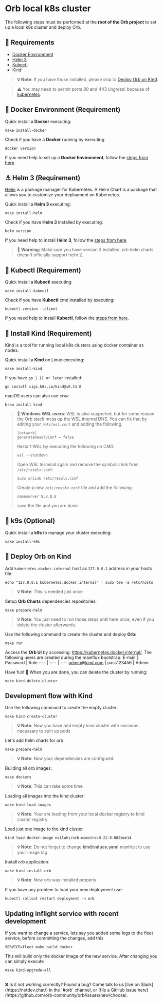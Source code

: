 # Orb local k8s cluster

The following steps must be performed at the **root of the Orb project** to set up a local k8s cluster and deploy Orb.


## 🧱 Requirements

- [Docker Environment](#docker)
- [Helm 3](#helm-3)
- [Kubectl](#kubectl)
- [Kind](#install-kind)

> **💡 Note:** If you have those installed, please skip to [Deploy Orb on Kind](#deploy-orb-kind).

> ⚠️ You may need to permit ports 80 and 443 (*ingress*) because of [kubernetes](https://kubernetes.io/docs/concepts/services-networking/ingress/).

<a name="docker"></a>
## 🐳 Docker Environment (Requirement)

Quick install a **Docker** executing:
```shell
make install-docker
```

Check if you have a **Docker** running by executing:
```shell
docker version
```
If you need help to set up a **Docker Environment**, follow the [steps from here](https://docs.docker.com/engine/install/debian/).

<a name="helm-3"></a>
## ⚓ Helm 3 (Requirement)

[Helm](https://helm.sh/) is a package manager for Kubernetes. A Helm Chart is a package that allows you to customize your deployment on Kubernetes.

Quick install a **Helm 3** executing:
```shell
make install-helm
```

Check if you have **Helm 3** installed by executing:
```shell
helm version
```
If you need help to install **Helm 3**, follow the [steps from here](https://helm.sh/docs/intro/install/).

> 🚨 **Warning:** Make sure you have version 3 installed, orb helm charts doesn't officially support helm 2.

<a name="kubectl"></a>
## 🐋 Kubectl (Requirement)

Quick install a **Kubectl** executing:
```shell
make install-kubectl
```

Check if you have **Kubectl** cmd installed by executing:
```shell
kubectl version --client
```
If you need help to install **Kubectl**, follow the [steps from here](https://kubernetes.io/docs/tasks/tools/).

<a name="install-kind"></a>
## 🚢 Install Kind (Requirement)

Kind is a tool for running local k8s clusters using docker container as nodes.

Quick install a **Kind** on Linux executing:
```shell
make install-kind
```

If you have `go 1.17 or later` installed:
```shell
go install sigs.k8s.io/kind@v0.14.0
```

macOS users can also use `brew`:
```shell
brew install kind
```

> 🚨 **Windows WSL users**: WSL is also supported, but for some reason the Orb stack mess up the WSL internal DNS.
> You can fix that by editing your `/etc/wsl.conf` and adding the following:
> ```shell
> [network]
> generateResolvConf = false
> ```
> Restart WSL by executing the following on CMD:
> ```shell
> wsl --shutdown
> ```
> Open WSL terminal again and remove the symbolic link from `/etc/resolv.conf`:
> ```shell
> sudo unlink /etc/resolv.conf
> ```
> Create a new `/etc/resolv.conf` file and add the following:
> ```shell
> nameserver 8.8.8.8
> ```
> save the file and you are done.

<a name="kubectl"></a>
## 🐋 k9s (Optional)

Quick install a **k9s** to manage your cluster executing:
```shell
make install-k9s
```

<a name="deploy-orb-kind"></a>
## 🚀  Deploy Orb on Kind

Add `kubernetes.docker.internal` host as `127.0.0.1` address in your hosts file:
```shell
echo "127.0.0.1 kubernetes.docker.internal" | sudo tee -a /etc/hosts
```
> **💡 Note:** This is needed just once

Setup **Orb Charts** dependencies repositories:
```shell
make prepare-helm
```
> **💡 Note:** You just need to run those steps until here once, even if you delete the cluster afterwards.

Use the following command to create the cluster and deploy **Orb**:
```shell
make run
```

Access the **Orb UI** by accessing: https://kubernetes.docker.internal/. The following users are created during the mainflux bootstrap:
E-mail | Password | Role
:--- | :--- | :---
admin@kind.com | pass123456 | Admin

Have fun! 🎉 When you are done, you can delete the cluster by running:
```shell
make kind-delete-cluster
```

## Development flow with Kind


Use the following command to create the empty cluster:
```shell
make kind-create-cluster
```
> **💡 Note:** Now you have and empty kind cluster with minimum necessary to spin up pods


Let's add helm charts for orb:
```shell
make prepare-helm
```
> **💡 Note:** Now your dependencies are configured


Building all orb images:
```shell
make dockers
```

> **💡 Note:** This can take some time

Loading all images into the kind cluster:
```shell
make kind-load-images
```

> **💡 Note:** Your are loading from your local docker registry to kind cluster registry

Load just one image to the kind cluster
```shell
kind load docker-image ns1labs/orb-maestro:0.22.0-088bee14
```

> **💡 Note:** Do not forget to change **kind/values.yaml** manifest to use your image tag


Install orb application:
```shell
make kind-install-orb
```

> **💡 Note:** Now orb was installed properly

If you have any problem to load your new deployment use:
```shell
kubectl rollout restart deployment -n orb
```

<a name="update-service"></a>
## Updating inflight service with recent development
 

If you want to change a service, lets say you added some logs to the fleet service, before committing the changes, add this
```shell
SERVICE=fleet make build_docker
```
This will build only the docker image of the new service.
After changing you can simply execute
```shell
make kind-upgrade-all
```

<br>
❌ Is it not working correctly? Found a bug? Come talk to us [live on Slack](https://netdev.chat/) in the `#orb` channel, or [file a GitHub issue here](https://github.com/orb-community/orb/issues/new/choose).
